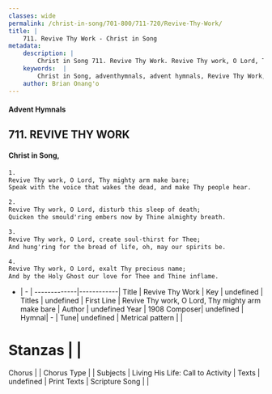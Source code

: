 ```yaml
---
classes: wide
permalink: /christ-in-song/701-800/711-720/Revive-Thy-Work/
title: |
    711. Revive Thy Work - Christ in Song
metadata:
    description: |
        Christ in Song 711. Revive Thy Work. Revive Thy work, O Lord, Thy mighty arm make bare; Speak with the voice that wakes the dead, and make Thy people hear.
    keywords:  |
        Christ in Song, adventhymnals, advent hymnals, Revive Thy Work, Revive Thy work, O Lord, Thy mighty arm make bare. 
    author: Brian Onang'o
---
```


#### Advent Hymnals
## 711. REVIVE THY WORK
####  Christ in Song,

```txt
1.
Revive Thy work, O Lord, Thy mighty arm make bare;
Speak with the voice that wakes the dead, and make Thy people hear.

2.
Revive Thy work, O Lord, disturb this sleep of death;
Quicken the smould'ring embers now by Thine almighty breath.

3.
Revive Thy work, O Lord, create soul-thirst for Thee;
And hung'ring for the bread of life, oh, may our spirits be.

4.
Revive Thy work, O Lord, exalt Thy precious name;
And by the Holy Ghost our love for Thee and Thine inflame.


```

- |   -  |
-------------|------------|
Title | Revive Thy Work |
Key | undefined |
Titles | undefined |
First Line | Revive Thy work, O Lord, Thy mighty arm make bare |
Author | undefined
Year | 1908
Composer| undefined |
Hymnal|  - |
Tune| undefined |
Metrical pattern | |
# Stanzas |  |
Chorus |  |
Chorus Type |  |
Subjects | Living His Life: Call to Activity |
Texts | undefined |
Print Texts | 
Scripture Song |  |
    
